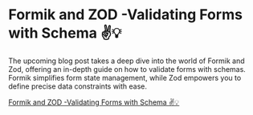# Formik and ZOD -Validating Forms with Schema ✌️💡

The upcoming blog post takes a deep dive into the world of Formik and Zod, offering an in-depth guide on how to validate forms with schemas. Formik simplifies form state management, while Zod empowers you to define precise data constraints with ease.

[Formik and ZOD -Validating Forms with Schema ✌️💡](www.fun4code.com/formik-zod-forms-schema-validation/)

